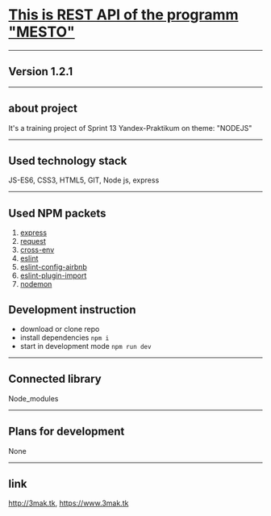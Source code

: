 # [This is REST API  of the programm "MESTO"](https://www.3mak.tk)
***
## **Version 1.2.1**
***
## **about project**
It's a training project of Sprint 13 Yandex-Praktikum on theme: "NODEJS"
***
## **Used technology stack**
JS-ES6, CSS3, HTML5, GIT, Node js, express
***
## **Used NPM packets**
1. [express](https://www.npmjs.com/package/express)
2. [request](https://www.npmjs.com/package/request)
3. [cross-env](https://www.npmjs.com/package/cross-env)
4. [eslint](https://www.npmjs.com/package/eslint)
5. [eslint-config-airbnb](https://www.npmjs.com/package/eslint-config-airbnb)
6. [eslint-plugin-import](https://www.npmjs.com/package/eslint-plugin-import)
7. [nodemon](https://www.npmjs.com/package/nodemon)

## **Development instruction**
* download or clone repo
* install dependencies `npm i`
* start in development mode `npm run dev`

***
## **Connected library**
Node_modules
***
## **Plans for development**
None
***
## **link**
<http://3mak.tk>, <https://www.3mak.tk>
